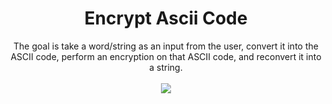 <h1 align="center"> Encrypt Ascii Code</h1>

<p align="center">
The goal is take a word/string as an input from the user, convert it into the ASCII code, perform an encryption on that ASCII code, and reconvert it into a string.
  <br>
  <br>
  <img src="https://user-images.githubusercontent.com/100588945/170894486-aecef492-4de6-497e-b11e-4ad56e4b2234.gif">
</p>
